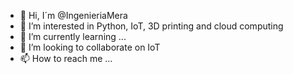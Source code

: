 - 👋 Hi, I´m @IngenieriaMera 
- 👀 I’m interested in Python, IoT, 3D printing and cloud computing
- 🌱 I’m currently learning ...
- 💞️ I’m looking to collaborate on IoT
- 📫 How to reach me ...

<!---
IngenieriaMera/IngenieriaMera is a ✨ special ✨ repository because its `README.md` (this file) appears on your GitHub profile.
You can click the Preview link to take a look at your changes.
--->
